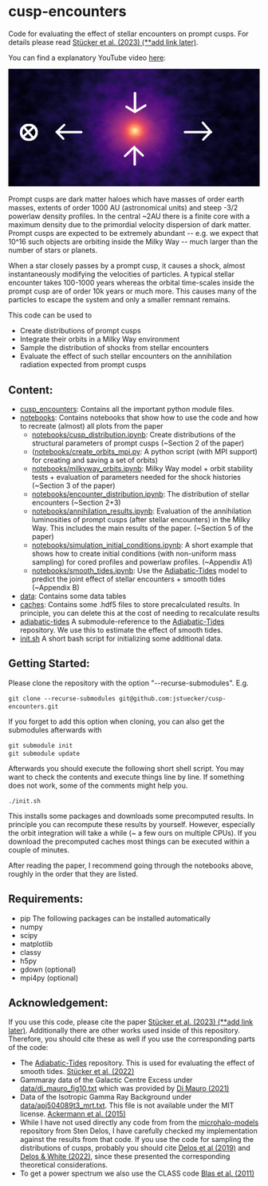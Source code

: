 # cusp-encounters
Code for evaluating the effect of stellar encounters on prompt cusps. For details please read [Stücker et al. (2023) (**add link later)](.). 

You can find a explanatory YouTube video [here](https://youtu.be/Y1t2QHmOyEo):

[![Watch the video](data/thumbnail_cusp_2.png)](https://youtu.be/Y1t2QHmOyEo)

Prompt cusps are dark matter haloes which have masses of order earth masses, extents of order 1000 AU (astronomical units) and steep -3/2 powerlaw density profiles. In the central ~2AU there is a finite core with a maximum density due to the primordial velocity dispersion of dark matter. Prompt cusps are expected to be extremely abundant -- e.g. we expect that 10^16 such objects are orbiting inside the Milky Way -- much larger than the number of stars or planets.

When a star closely passes by a prompt cusp, it causes a shock, almost instantaneously modifying the velocities of particles. A typical stellar encounter takes 100-1000 years whereas the orbital time-scales inside the prompt cusp are of order 10k years or much more. This causes many of the particles to escape the system and only a smaller remnant remains. 

This code can be used to
* Create distributions of prompt cusps
* Integrate their orbits in a Milky Way environment
* Sample the distribution of shocks from stellar encounters
* Evaluate the effect of such stellar encounters on the annihilation radiation expected from prompt cusps

## Content:

* [cusp_encounters](cusp_encounters): Contains all the important python module files.
* [notebooks](notebooks): Contains notebooks that show how to use the code and how to recreate (almost) all plots from the paper
    - [notebooks/cusp_distribution.ipynb](notebooks/cusp_distribution.ipynb): Create distributions of the structural parameters of prompt cusps (~Section 2 of the paper)
    - ([notebooks/create_orbits_mpi.py](notebooks/create_orbits_mpi.py): A python script (with MPI support) for creating and saving a set of orbits)
    - [notebooks/milkyway_orbits.ipynb](notebooks/milkyway_orbits.ipynb): Milky Way model + orbit stability tests + evaluation of parameters needed for the shock histories (~Section 3 of the paper)
    - [notebooks/encounter_distribution.ipynb](notebooks/encounter_distribution.ipynb): The distribution of stellar encounters (~Section 2+3)
    - [notebooks/annihilation_results.ipynb](notebooks/annihilation_results.ipynb): Evaluation of the annihilation luminosities of prompt cusps (after stellar encounters) in the Milky Way. This includes the main results of the paper. (~Section 5 of the paper)
    - [notebooks/simulation_initial_conditions.ipynb](notebooks/simulation_initial_conditions.ipynb): A short example that shows how to create initial conditions (with non-uniform mass sampling) for cored profiles and powerlaw profiles. (~Appendix A1)
    - [notebooks/smooth_tides.ipynb](notebooks/smooth_tides.ipynb): Use the [Adiabatic-Tides](https://arxiv.org/abs/2207.00604) model to predict the joint effect of stellar encounters + smooth tides (~Appendix B)
* [data](data): Contains some data tables
* [caches](caches): Contains some .hdf5 files to store precalculated results. In principle, you can delete this at the cost of needing to recalculate results
* [adiabatic-tides](adiabatic-tides) A submodule-reference to the [Adiabatic-Tides](https://github.com/jstuecker/adiabatic-tides) repository. We use this to estimate the effect of smooth tides.
* [init.sh](init.sh) A short bash script for initializing some additional data.

## Getting Started:
Please clone the repository with the option "--recurse-submodules". E.g.
```
git clone --recurse-submodules git@github.com:jstuecker/cusp-encounters.git
```
If you forget to add this option when cloning, you can also get the submodules afterwards with
```
git submodule init
git submodule update
```
Afterwards you should execute the following short shell script. You may want to check the contents and execute things line by line. If something does not work, some of the comments might help you.
```
./init.sh
```
This installs some packages and downloads some precomputed results. In principle you can recompute these results by yourself. However, especially the orbit integration will take a while (~ a few ours on multiple CPUs). If you download the precomputed caches most things can be executed within a couple of minutes.

After reading the paper, I recommend going through the notebooks above, roughly in the order that they are listed.

## Requirements:
* pip
The following packages can be installed automatically
* numpy
* scipy
* matplotlib
* classy
* h5py
* gdown (optional)
* mpi4py (optional)

## Acknowledgement:
If you use this code, please cite the paper [Stücker et al. (2023) (**add link later)](.). Additionally there are other works used inside of this repository. Therefore, you should cite these as well if you use the corresponding parts of the code:

* The [Adiabatic-Tides](https://github.com/jstuecker/adiabatic-tides) repository. This is used for evaluating the effect of smooth tides. [Stücker et al. (2022)](https://arxiv.org/abs/2207.00604)
* Gammaray data of the Galactic Centre Excess under [data/di_mauro_fig10.txt](data/di_mauro_fig10.txt) which was provided by [Di Mauro (2021)](https://journals.aps.org/prd/abstract/10.1103/PhysRevD.103.063029)
* Data of the Isotropic Gamma Ray Background under [data/apj504089t3_mrt.txt](data/apj504089t3_mrt.txt). This file is not available under the MIT license. [Ackermann et al. (2015)](https://iopscience.iop.org/article/10.1088/0004-637X/799/1/86)
* While I have not used directly any code from from the [microhalo-models](https://github.com/delos/microhalo-models) repository from Sten Delos, I have carefully checked my implementation against the results from that code. If you use the code for sampling the distributions of cusps, probably you should cite [Delos et al (2019)](https://arxiv.org/abs/1905.05766) and [Delos & White (2022)](https://arxiv.org/abs/2209.11237), since these presented the corresponding theoretical considerations.
* To get a power spectrum we also use the CLASS code [Blas et al. (2011)](https://arxiv.org/abs/1104.2933)
